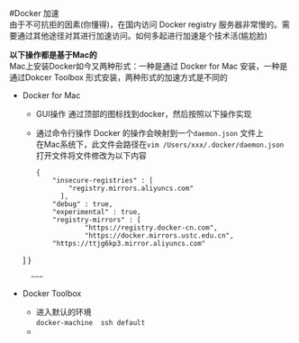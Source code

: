 #Docker 加速  
由于不可抗拒的因素(你懂得)，在国内访问 Docker registry 服务器非常慢的。需要通过其他途径对其进行加速访问。如何多起进行加速是个技术活(尴尬脸)  

__以下操作都是基于Mac的__  
Mac上安装Docker如今又两种形式：一种是通过 Docker for Mac 安装，一种是通过Dokcer Toolbox 形式安装，两种形式的加速方式是不同的  

* Docker for Mac    
    * GUI操作
        通过顶部的图标找到docker，然后按照以下操作实现  
        ![]()  
        ![]()  

    * 通过命令行操作
        Docker 的操作会映射到一个`daemon.json` 文件上  
        在Mac系统下，此文件会路径在`vim /Users/xxx/.docker/daemon.json`  
        打开文件将文件修改为以下内容  
        ~~~
        {
            "insecure-registries" : [
                "registry.mirrors.aliyuncs.com"
              ],
            "debug" : true,
            "experimental" : true,
            "registry-mirrors" : [
                    "https://registry.docker-cn.com",
                    "https://docker.mirrors.ustc.edu.cn",
            "https://ttjg6kp3.mirror.aliyuncs.com"
  ]
}
        
        ~~~
*  Docker Toolbox   
   * 进入默认的环境  
       `docker-machine  ssh default`  
   * 

